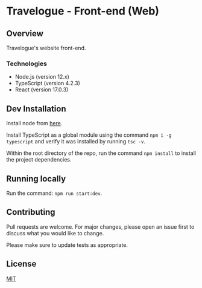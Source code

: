 # Travelogue - Front-end (Web)

## Overview
Travelogue's website front-end.

### Technologies
* Node.js (version 12.x)
* TypeScript (version 4.2.3)
* React (version 17.0.3)

## Dev Installation

Install node from [here](https://nodejs.org/en/download/).

Install TypeScript as a global module using the command `npm i -g typescript` and verify it was installed by running `tsc -v`.

Within the root directory of the repo, run the command `npm install` to install the project dependencies.

## Running locally

Run the command: `npm run start:dev`.

## Contributing
Pull requests are welcome. For major changes, please open an issue first to discuss what you would like to change.

Please make sure to update tests as appropriate.

## License
[MIT](https://choosealicense.com/licenses/mit/)
